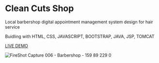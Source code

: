 # Clean Cuts Shop

Local barbershop digital appointment management system design for hair service

Buidling with HTML, CSS, JAVASCRIPT, BOOTSTRAP, JAVA, JSP, TOMCAT

[LIVE DEMO](http://159.89.229.0:8080/cleancuts/index.jsp)

![FireShot Capture 006 - Barbershop - 159 89 229 0](https://user-images.githubusercontent.com/42578878/107829645-2af23c80-6d58-11eb-950d-00a3dd33a731.png)
